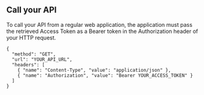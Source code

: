 ## Call your API

To call your API from a regular web application, the application must pass the retrieved Access Token as a Bearer token in the Authorization header of your HTTP request.

```har
{
  "method": "GET",
  "url": "YOUR_API_URL",
  "headers": [
    { "name": "Content-Type", "value": "application/json" },
    { "name": "Authorization", "value": "Bearer YOUR_ACCESS_TOKEN" }
  ]
}
```
